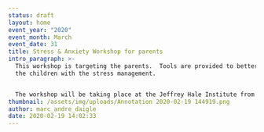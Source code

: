```yaml
---
status: draft
layout: home
event_year: "2020"
event_month: March
event_date: 31
title: Stress & Anxiety Workshop for parents
intro_paragraph: >-
  This workshop is targeting the parents.  Tools are provided to better support
  the children with the stress management.  


  The workshop will be taking place at the Jeffrey Hale Institute from 6h30pm until 8h00pm.
thumbnail: /assets/img/uploads/Annotation 2020-02-19 144919.png
author: marc_andre_daigle
date: 2020-02-19 14:02:33
---
```


